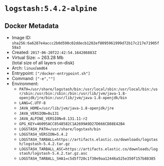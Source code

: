 # `logstash:5.4.2-alpine`

## Docker Metadata

- Image ID: `sha256:6a6287e4accc2b0d590c02ddecb1202ef8095961999d72b17c217e71905f58a3`
- Created: `2017-06-20T22:42:54.164286883Z`
- Virtual Size: ~ 263.28 Mb  
  (total size of all layers on-disk)
- Arch: `linux`/`amd64`
- Entrypoint: `["/docker-entrypoint.sh"]`
- Command: `["-e",""]`
- Environment:
  - `PATH=/usr/share/logstash/bin:/usr/local/sbin:/usr/local/bin:/usr/sbin:/usr/bin:/sbin:/bin:/usr/lib/jvm/java-1.8-openjdk/jre/bin:/usr/lib/jvm/java-1.8-openjdk/bin`
  - `LANG=C.UTF-8`
  - `JAVA_HOME=/usr/lib/jvm/java-1.8-openjdk/jre`
  - `JAVA_VERSION=8u131`
  - `JAVA_ALPINE_VERSION=8.131.11-r2`
  - `GPG_KEY=46095ACC8548582C1A2699A9D27D666CD88E42B4`
  - `LOGSTASH_PATH=/usr/share/logstash/bin`
  - `LOGSTASH_VERSION=5.4.2`
  - `LOGSTASH_TARBALL=https://artifacts.elastic.co/downloads/logstash/logstash-5.4.2.tar.gz`
  - `LOGSTASH_TARBALL_ASC=https://artifacts.elastic.co/downloads/logstash/logstash-5.4.2.tar.gz.asc`
  - `LOGSTASH_TARBALL_SHA1=c5d5f720c1f30e9aa12446a525e350f157b88385`
